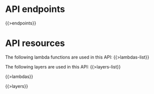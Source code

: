 # API endpoints

{{>endpoints}}

# API resources

The following lambda functions are used in this API:
{{>lambdas-list}}

The following layers are used in this API:
{{>layers-list}}

{{>lambdas}}

{{>layers}}